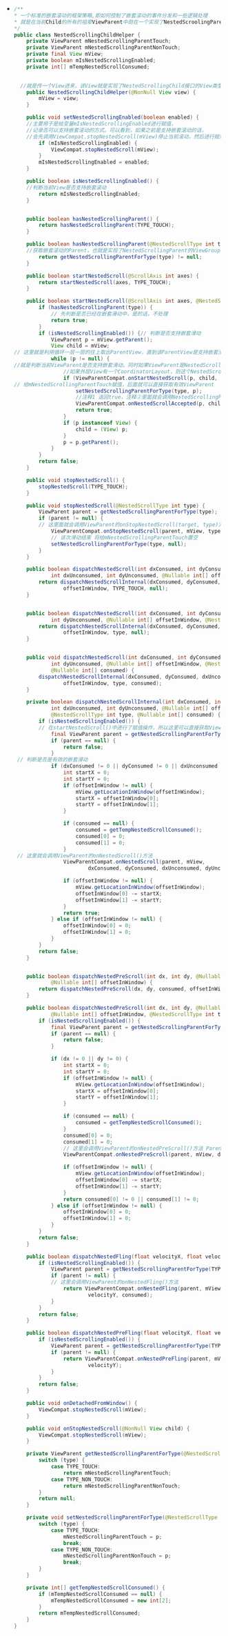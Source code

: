 - ```java
  /**
  * 一个标准的嵌套滚动的框架策略,即如何控制了嵌套滚动的事件分发和一些逻辑处理
  * 就是在当前Child的所有的祖辈ViewParent中勋在一个实现了NestedScroolingParent接口，并且支持嵌套滚动(onStartNestedScroll()返回true)的。找到之后，在对应的分发方法中，将相关参数分发到ViewParent中与之对应的处理方法中。而且为了兼容性，都是通过ViewParentCompat进行转发操作的
  */
  public class NestedScrollingChildHelper {
      private ViewParent mNestedScrollingParentTouch;
      private ViewParent mNestedScrollingParentNonTouch;
      private final View mView;
      private boolean mIsNestedScrollingEnabled;
      private int[] mTempNestedScrollConsumed;
  
   
  	//就是传一个View进来，该View就是实现了NestedScrollingChild接口的View类型
      public NestedScrollingChildHelper(@NonNull View view) {
          mView = view;
      }
  
      public void setNestedScrollingEnabled(boolean enabled) {
      //主要用于是给变量mIsNestedScrollingEnabled进行赋值，
      //记录否可以支持嵌套滚动的方式。可以看到，如果之前是支持嵌套滚动的话，
      //会先调用ViewCompat.stopNestedScroll(mView)停止当前滚动，然后进行赋值操作
          if (mIsNestedScrollingEnabled) {
              ViewCompat.stopNestedScroll(mView);
          }
          mIsNestedScrollingEnabled = enabled;
      }
  
      public boolean isNestedScrollingEnabled() {
      //判断当前View是否支持嵌套滚动
          return mIsNestedScrollingEnabled;
      }
  
  
      public boolean hasNestedScrollingParent() {
          return hasNestedScrollingParent(TYPE_TOUCH);
      }
  
      public boolean hasNestedScrollingParent(@NestedScrollType int type) {
      //获取嵌套滚动的Parent，也就是实现了NestedScrollingParent的ViewGroup
          return getNestedScrollingParentForType(type) != null;
      }
  
      public boolean startNestedScroll(@ScrollAxis int axes) {
          return startNestedScroll(axes, TYPE_TOUCH);
      }
  
      public boolean startNestedScroll(@ScrollAxis int axes, @NestedScrollType int type) {
          if (hasNestedScrollingParent(type)) {
              // 先判断是否已经在嵌套滑动中，是的话，不处理
              return true;
          }
          if (isNestedScrollingEnabled()) {// 判断是否支持嵌套滑动
              ViewParent p = mView.getParent();
              View child = mView;
  // 这里就是利用循环一层一层的往上取出ParentView，直到该ParentView是支持嵌套滑动或者为null的时候
              while (p != null) {
  //就是判断当前ViewParent是否支持嵌套滑动。同时如果ViewParent是NestedScrollingParent的子类的话，会调用onStartNestedScroll()判断当前ViewParent是否需要嵌套滑动
                  //如果外层View有一个CoordinatorLayout，则这个NestedScrollView就能关联上CoordinatorLayout了
                  if (ViewParentCompat.onStartNestedScroll(p, child, mView, axes, type)) {//1
  // 给mNestedScrollingParentTouch赋值，后面就可以直接获取有效ViewParent
                      setNestedScrollingParentForType(type, p);
                      //注释1 返回true，注释②里面就会调用NestedScrollingParent的onNestedScrollAccepted()方法,也就是说如果要处理嵌套滑动，onStartNestedScroll必须返回true
                      ViewParentCompat.onNestedScrollAccepted(p, child, mView, axes, type);
                      return true;
                  }
                  if (p instanceof View) {
                      child = (View) p;
                  }
                  p = p.getParent();
              }
          }
          return false;
      }
  
      public void stopNestedScroll() {
          stopNestedScroll(TYPE_TOUCH);
      }
  
      public void stopNestedScroll(@NestedScrollType int type) {
          ViewParent parent = getNestedScrollingParentForType(type);
          if (parent != null) {
          // 这里面就会调用ViewParent的onStopNestedScroll(target, type)方法
              ViewParentCompat.onStopNestedScroll(parent, mView, type);
              // 该次滑动结束 将给mNestedScrollingParentTouch置空
              setNestedScrollingParentForType(type, null);
          }
      }
  
      public boolean dispatchNestedScroll(int dxConsumed, int dyConsumed,
              int dxUnconsumed, int dyUnconsumed, @Nullable int[] offsetInWindow) {
          return dispatchNestedScrollInternal(dxConsumed, dyConsumed, dxUnconsumed, dyUnconsumed,
                  offsetInWindow, TYPE_TOUCH, null);
      }
  
  
      public boolean dispatchNestedScroll(int dxConsumed, int dyConsumed, int dxUnconsumed,
              int dyUnconsumed, @Nullable int[] offsetInWindow, @NestedScrollType int type) {
          return dispatchNestedScrollInternal(dxConsumed, dyConsumed, dxUnconsumed, dyUnconsumed,
                  offsetInWindow, type, null);
      }
  
  
      public void dispatchNestedScroll(int dxConsumed, int dyConsumed, int dxUnconsumed,
              int dyUnconsumed, @Nullable int[] offsetInWindow, @NestedScrollType int type,
              @Nullable int[] consumed) {
          dispatchNestedScrollInternal(dxConsumed, dyConsumed, dxUnconsumed, dyUnconsumed,
                  offsetInWindow, type, consumed);
      }
  
      private boolean dispatchNestedScrollInternal(int dxConsumed, int dyConsumed,
              int dxUnconsumed, int dyUnconsumed, @Nullable int[] offsetInWindow,
              @NestedScrollType int type, @Nullable int[] consumed) {
          if (isNestedScrollingEnabled()) {
          // 在startNestedScroll()中进行了赋值操作，所以这里可以直接获取ViewParent了
              final ViewParent parent = getNestedScrollingParentForType(type);
              if (parent == null) {
                  return false;
              }
   // 判断是否是有效的嵌套滑动
              if (dxConsumed != 0 || dyConsumed != 0 || dxUnconsumed != 0 || dyUnconsumed != 0) {
                  int startX = 0;
                  int startY = 0;
                  if (offsetInWindow != null) {
                      mView.getLocationInWindow(offsetInWindow);
                      startX = offsetInWindow[0];
                      startY = offsetInWindow[1];
                  }
  
                  if (consumed == null) {
                      consumed = getTempNestedScrollConsumed();
                      consumed[0] = 0;
                      consumed[1] = 0;
                  }
   // 这里就会调用ViewParent的onNestedScroll()方法
                  ViewParentCompat.onNestedScroll(parent, mView,
                          dxConsumed, dyConsumed, dxUnconsumed, dyUnconsumed, type, consumed);
  
                  if (offsetInWindow != null) {
                      mView.getLocationInWindow(offsetInWindow);
                      offsetInWindow[0] -= startX;
                      offsetInWindow[1] -= startY;
                  }
                  return true;
              } else if (offsetInWindow != null) {
                  offsetInWindow[0] = 0;
                  offsetInWindow[1] = 0;
              }
          }
          return false;
      }
  
  
      public boolean dispatchNestedPreScroll(int dx, int dy, @Nullable int[] consumed,
              @Nullable int[] offsetInWindow) {
          return dispatchNestedPreScroll(dx, dy, consumed, offsetInWindow, TYPE_TOUCH);
      }
  
      public boolean dispatchNestedPreScroll(int dx, int dy, @Nullable int[] consumed,
              @Nullable int[] offsetInWindow, @NestedScrollType int type) {
          if (isNestedScrollingEnabled()) {
              final ViewParent parent = getNestedScrollingParentForType(type);
              if (parent == null) {
                  return false;
              }
  
              if (dx != 0 || dy != 0) {
                  int startX = 0;
                  int startY = 0;
                  if (offsetInWindow != null) {
                      mView.getLocationInWindow(offsetInWindow);
                      startX = offsetInWindow[0];
                      startY = offsetInWindow[1];
                  }
  
                  if (consumed == null) {
                      consumed = getTempNestedScrollConsumed();
                  }
                  consumed[0] = 0;
                  consumed[1] = 0;
                  // 这里会调用ViewParent的onNestedPreScroll()方法 Parent消费的数据会缝在consumed变量中
                  ViewParentCompat.onNestedPreScroll(parent, mView, dx, dy, consumed, type);
  
                  if (offsetInWindow != null) {
                      mView.getLocationInWindow(offsetInWindow);
                      offsetInWindow[0] -= startX;
                      offsetInWindow[1] -= startY;
                  }
                  return consumed[0] != 0 || consumed[1] != 0;
              } else if (offsetInWindow != null) {
                  offsetInWindow[0] = 0;
                  offsetInWindow[1] = 0;
              }
          }
          return false;
      }
  
      public boolean dispatchNestedFling(float velocityX, float velocityY, boolean consumed) {
          if (isNestedScrollingEnabled()) {
              ViewParent parent = getNestedScrollingParentForType(TYPE_TOUCH);
              if (parent != null) {
              // 这里会调用ViewParent的onNestedFling()方法
                  return ViewParentCompat.onNestedFling(parent, mView, velocityX,
                          velocityY, consumed);
              }
          }
          return false;
      }
  
      public boolean dispatchNestedPreFling(float velocityX, float velocityY) {
          if (isNestedScrollingEnabled()) {
              ViewParent parent = getNestedScrollingParentForType(TYPE_TOUCH);
              if (parent != null) {
                  return ViewParentCompat.onNestedPreFling(parent, mView, velocityX,
                          velocityY);
              }
          }
          return false;
      }
  
      public void onDetachedFromWindow() {
          ViewCompat.stopNestedScroll(mView);
      }
  
      public void onStopNestedScroll(@NonNull View child) {
          ViewCompat.stopNestedScroll(mView);
      }
  
      private ViewParent getNestedScrollingParentForType(@NestedScrollType int type) {
          switch (type) {
              case TYPE_TOUCH:
                  return mNestedScrollingParentTouch;
              case TYPE_NON_TOUCH:
                  return mNestedScrollingParentNonTouch;
          }
          return null;
      }
  
      private void setNestedScrollingParentForType(@NestedScrollType int type, ViewParent p) {
          switch (type) {
              case TYPE_TOUCH:
                  mNestedScrollingParentTouch = p;
                  break;
              case TYPE_NON_TOUCH:
                  mNestedScrollingParentNonTouch = p;
                  break;
          }
      }
  
      private int[] getTempNestedScrollConsumed() {
          if (mTempNestedScrollConsumed == null) {
              mTempNestedScrollConsumed = new int[2];
          }
          return mTempNestedScrollConsumed;
      }
  }
  ```
